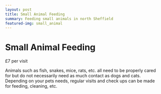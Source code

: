 ```yaml
---
layout: post
title: Small Animal Feeding
summary: Feeding small animals in north Sheffield
featured-img: small_animal
---
```


# Small Animal Feeding

£7 per visit

Animals such as fish, snakes, mice, rats, etc. all need to be properly cared for but do not necessarily need as much contact as dogs and cats. Depending on your pets needs, regular visits and check ups can be made for feeding, cleaning, etc. 
